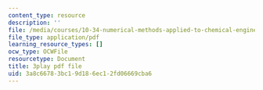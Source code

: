 ```yaml
---
content_type: resource
description: ''
file: /media/courses/10-34-numerical-methods-applied-to-chemical-engineering-fall-2015/3a8c66783bc19d186ec12fd06669cba6_3rIGt0GdGMY.pdf
file_type: application/pdf
learning_resource_types: []
ocw_type: OCWFile
resourcetype: Document
title: 3play pdf file
uid: 3a8c6678-3bc1-9d18-6ec1-2fd06669cba6
---
```

